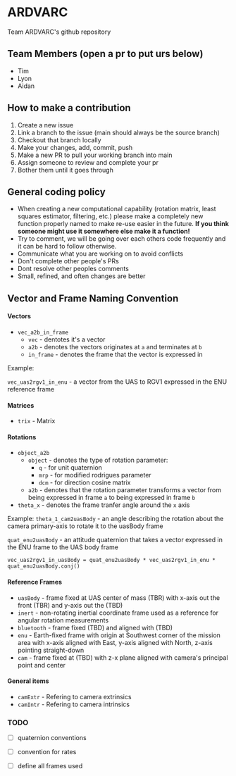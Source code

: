 # ARDVARC
Team ARDVARC's github repository

## Team Members (open a pr to put urs below)
* Tim
* Lyon
* Aidan

## How to make a contribution
1. Create a new issue
2. Link a branch to the issue (main should always be the source branch)
3. Checkout that branch locally
4. Make your changes, add, commit, push
5. Make a new PR to pull your working branch into main
6. Assign someone to review and complete your pr
7. Bother them until it goes through

## General coding policy
- When creating a new computational capability (rotation matrix, least squares estimator, filtering, etc.) please make a completely new  
function properly named to make re-use easier in the future. **If you think someone might use it somewhere else make it a function!**
- Try to comment, we will be going over each others code frequently and it can be hard to follow otherwise. 
- Communicate what you are working on to avoid conflicts
- Don't complete other people's PRs
- Dont resolve other peoples comments
- Small, refined, and often changes are better

## Vector and Frame Naming Convention
#### Vectors
* `vec_a2b_in_frame`
    * `vec` - dentotes it's a vector
    * `a2b` - denotes the vectors originates at `a` and terminates at `b`
    * `in_frame` - denotes the frame that the vector is expressed in

Example:

`vec_uas2rgv1_in_enu` - a vector from the UAS to RGV1 expressed in the ENU reference frame


#### Matrices
* `trix` - Matrix

#### Rotations
* `object_a2b`
    * `object` - denotes the type of rotation parameter:
        * `q` - for unit quaternion
        * `mrp` - for modified rodrigues parameter
        * `dcm` - for direction cosine matrix
    * `a2b` - denotes that the rotation parameter transforms a vector from being expressed in frame `a` to being expressed in frame `b`
* `theta_x` - denotes the frame tranfer angle around the `x` axis

Example: 
`theta_1_cam2uasBody` - an angle describing the rotation about the camera primary-axis to rotate it to the uasBody frame

`quat_enu2uasBody` - an attitude quaternion that takes a vector expressed in the ENU frame to the UAS body frame

`vec_uas2rgv1_in_uasBody = quat_enu2uasBody * vec_uas2rgv1_in_enu * quat_enu2uasBody.conj() `


#### Reference Frames
* `uasBody` - frame fixed at UAS center of mass (TBR) with x-axis out the front (TBR) and y-axis out the (TBD)
* `inert` - non-rotating inertial coordinate frame used as a reference for angular rotation measurements
* `bluetooth` - frame fixed (TBD) and aligned with (TBD)
* `enu` - Earth-fixed frame with origin at Southwest corner of the mission area with x-axis aligned with East, y-axis aligned with North, z-axis pointing straight-down
* `cam` - frame fixed at (TBD) with z-x plane aligned with camera's principal point and center


#### General items
* `camExtr` - Refering to camera extrinsics
* `camIntr` - Refering to camera intrinsics


### TODO
- [ ] quaternion conventions
- [ ] convention for rates
- [ ] define all frames used

